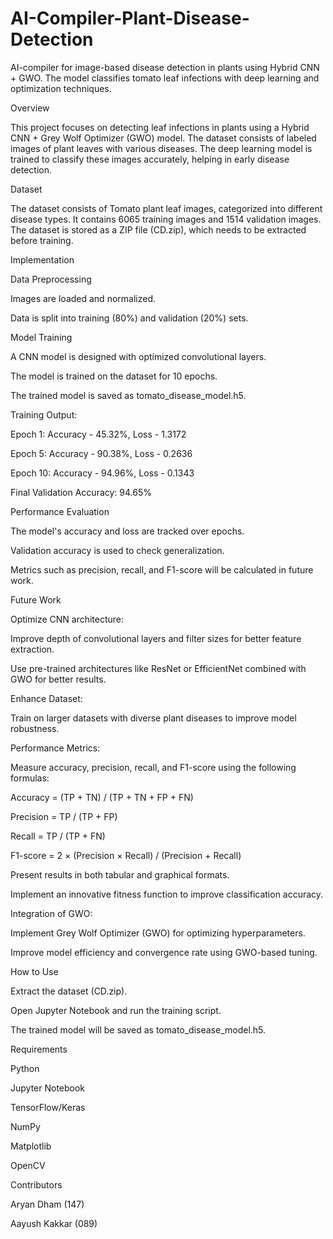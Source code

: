# AI-Compiler-Plant-Disease-Detection
AI-compiler for image-based disease detection in plants using Hybrid CNN + GWO. The model classifies tomato leaf infections with deep learning and optimization techniques.


Overview

This project focuses on detecting leaf infections in plants using a Hybrid CNN + Grey Wolf Optimizer (GWO) model. The dataset consists of labeled images of plant leaves with various diseases. The deep learning model is trained to classify these images accurately, helping in early disease detection.


Dataset

The dataset consists of Tomato plant leaf images, categorized into different disease types. It contains 6065 training images and 1514 validation images. The dataset is stored as a ZIP file (CD.zip), which needs to be extracted before training.


Implementation

Data Preprocessing

Images are loaded and normalized.

Data is split into training (80%) and validation (20%) sets.

Model Training

A CNN model is designed with optimized convolutional layers.

The model is trained on the dataset for 10 epochs.

The trained model is saved as tomato_disease_model.h5.

Training Output:

Epoch 1: Accuracy - 45.32%, Loss - 1.3172

Epoch 5: Accuracy - 90.38%, Loss - 0.2636

Epoch 10: Accuracy - 94.96%, Loss - 0.1343

Final Validation Accuracy: 94.65%

Performance Evaluation

The model's accuracy and loss are tracked over epochs.

Validation accuracy is used to check generalization.

Metrics such as precision, recall, and F1-score will be calculated in future work.


Future Work

Optimize CNN architecture:

Improve depth of convolutional layers and filter sizes for better feature extraction.

Use pre-trained architectures like ResNet or EfficientNet combined with GWO for better results.

Enhance Dataset:

Train on larger datasets with diverse plant diseases to improve model robustness.

Performance Metrics:

Measure accuracy, precision, recall, and F1-score using the following formulas:

Accuracy = (TP + TN) / (TP + TN + FP + FN)

Precision = TP / (TP + FP)

Recall = TP / (TP + FN)

F1-score = 2 × (Precision × Recall) / (Precision + Recall)

Present results in both tabular and graphical formats.

Implement an innovative fitness function to improve classification accuracy.

Integration of GWO:

Implement Grey Wolf Optimizer (GWO) for optimizing hyperparameters.

Improve model efficiency and convergence rate using GWO-based tuning.


How to Use

Extract the dataset (CD.zip).

Open Jupyter Notebook and run the training script.

The trained model will be saved as tomato_disease_model.h5.


Requirements

Python

Jupyter Notebook

TensorFlow/Keras

NumPy

Matplotlib

OpenCV



Contributors

Aryan Dham (147)

Aayush Kakkar (089)
